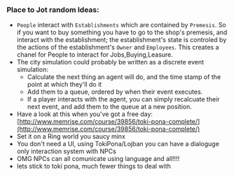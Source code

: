 

### Place to Jot random Ideas:
+ `People` interact with `Establishments` which are contained by `Premesis`. So if you want to buy something you have to go to the shop's premesis, and interact with the establishment; the establishment's state is controled by the actions of the establishment's `Owner` and `Employees`. This creates a chanel for People to interact for Jobs,Buying,Leasure.
+ The city simulation could probably be written as a discrete event simulation:
    + Calculate the next thing an agent will do, and the time stamp of the point at which they'll do it
    + Add them to a queue, ordered by when their event executes.
    + If a player interacts with the agent, you can simply recalcuate their next event, and add them to the queue at a new position.
+ Have a look at this when you've got a free day: [http://www.memrise.com/course/39856/toki-pona-complete/](http://www.memrise.com/course/39856/toki-pona-complete/)
+ Set it on a Ring world you saucy minx
+ You don't need a UI, using TokiPona/Lojban you can have a dialoguge only interaction system with NPCs
+ OMG NPCs can all comunicate using language and all!!!!
+ lets stick to toki pona, much fewer things to deal with
